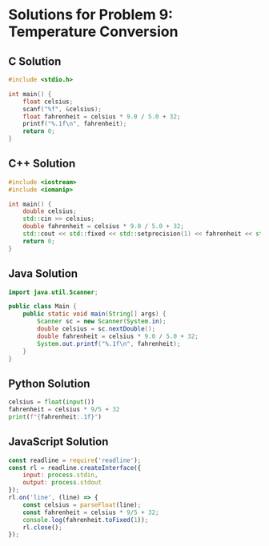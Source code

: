 # Solutions for Problem 9: Temperature Conversion

## C Solution
```c
#include <stdio.h>

int main() {
    float celsius;
    scanf("%f", &celsius);
    float fahrenheit = celsius * 9.0 / 5.0 + 32;
    printf("%.1f\n", fahrenheit);
    return 0;
}
```

## C++ Solution
```cpp
#include <iostream>
#include <iomanip>

int main() {
    double celsius;
    std::cin >> celsius;
    double fahrenheit = celsius * 9.0 / 5.0 + 32;
    std::cout << std::fixed << std::setprecision(1) << fahrenheit << std::endl;
    return 0;
}
```

## Java Solution
```java
import java.util.Scanner;

public class Main {
    public static void main(String[] args) {
        Scanner sc = new Scanner(System.in);
        double celsius = sc.nextDouble();
        double fahrenheit = celsius * 9.0 / 5.0 + 32;
        System.out.printf("%.1f\n", fahrenheit);
    }
}
```

## Python Solution
```python
celsius = float(input())
fahrenheit = celsius * 9/5 + 32
print(f"{fahrenheit:.1f}")
```

## JavaScript Solution
```javascript
const readline = require('readline');
const rl = readline.createInterface({
    input: process.stdin,
    output: process.stdout
});
rl.on('line', (line) => {
    const celsius = parseFloat(line);
    const fahrenheit = celsius * 9/5 + 32;
    console.log(fahrenheit.toFixed(1));
    rl.close();
});
```
